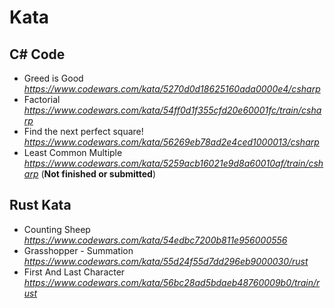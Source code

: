 # Kata
## C# Code
- Greed is Good _https://www.codewars.com/kata/5270d0d18625160ada0000e4/csharp_
- Factorial _https://www.codewars.com/kata/54ff0d1f355cfd20e60001fc/train/csharp_
- Find the next perfect square! _https://www.codewars.com/kata/56269eb78ad2e4ced1000013/csharp_
- Least Common Multiple _https://www.codewars.com/kata/5259acb16021e9d8a60010af/train/csharp_ (**Not finished or submitted**)

## Rust Kata
- Counting Sheep _https://www.codewars.com/kata/54edbc7200b811e956000556_
- Grasshopper - Summation _https://www.codewars.com/kata/55d24f55d7dd296eb9000030/rust_
- First And Last Character _https://www.codewars.com/kata/56bc28ad5bdaeb48760009b0/train/rust_
